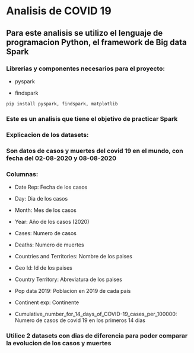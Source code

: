 # Analisis de COVID 19 

## Para este analisis se utilizo el lenguaje de programacion Python, el framework de Big data Spark

### Librerias y componentes necesarios para el proyecto:

* pyspark

* findspark

```
pip install pyspark, findspark, matplotlib
```

### Este es un analisis que tiene el objetivo de practicar Spark

### Explicacion de los datasets:

### Son datos de casos y muertes del covid 19 en el mundo, con fecha del 02-08-2020 y 08-08-2020

### Columnas:

* Date Rep: Fecha de los casos

* Day: Dia de los casos

* Month: Mes de los casos

* Year: Año de los casos (2020)

* Cases: Numero de casos

* Deaths: Numero de muertes

* Countries and Territories: Nombre de los paises

* Geo Id: Id de los paises

* Country Territory: Abreviatura de los paises

* Pop data 2019: Poblacion en 2019 de cada pais

* Continent exp: Continente

* Cumulative_number_for_14_days_of_COVID-19_cases_per_100000: Numero de casos de covid 19 en los primeros 14 dias

### Utilice 2 datasets con dias de diferencia para poder comparar la evolucion de los casos y muertes
